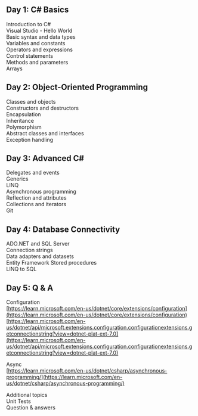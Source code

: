 ## Day 1: C# Basics

Introduction to C#  
Visual Studio - Hello World  
Basic syntax and data types  
Variables and constants  
Operators and expressions  
Control statements  
Methods and parameters  
Arrays  

## Day 2: Object-Oriented Programming

Classes and objects  
Constructors and destructors  
Encapsulation  
Inheritance  
Polymorphism  
Abstract classes and interfaces  
Exception handling  

## Day 3: Advanced C#

Delegates and events  
Generics  
LINQ  
Asynchronous programming  
Reflection and attributes  
Collections and iterators  
Git  

## Day 4: Database Connectivity

ADO.NET and SQL Server  
Connection strings  
Data adapters and datasets  
Entity Framework
Stored procedures  
LINQ to SQL  

## Day 5: Q & A

Configuration  
[https://learn.microsoft.com/en-us/dotnet/core/extensions/configuration](https://learn.microsoft.com/en-us/dotnet/core/extensions/configuration)  
[https://learn.microsoft.com/en-us/dotnet/api/microsoft.extensions.configuration.configurationextensions.getconnectionstring?view=dotnet-plat-ext-7.0](https://learn.microsoft.com/en-us/dotnet/api/microsoft.extensions.configuration.configurationextensions.getconnectionstring?view=dotnet-plat-ext-7.0)

Async  
[https://learn.microsoft.com/en-us/dotnet/csharp/asynchronous-programming/](https://learn.microsoft.com/en-us/dotnet/csharp/asynchronous-programming/)

Additional topics  
Unit Tests  
Question & answers  
